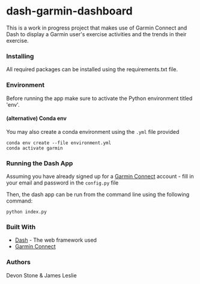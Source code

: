 # dash-garmin-dashboard
This is a work in progress project that makes use of Garmin Connect and Dash to display a Garmin user's exercise activities and the trends in their exercise.

### Installing
All required packages can be installed using the requirements.txt file.

### Environment
Before running the app make sure to activate the Python environment titled 'env'.

#### (alternative) Conda env
You may also create a conda environment using the `.yml` file provided

```{bash}
conda env create --file environment.yml
conda activate garmin
```

### Running the Dash App
Assuming you have already signed up for a [Garmin Connect](https://connect.garmin.com/modern/) account - fill in your email and password in the `config.py` file

Then, the dash app can be run from the command line using the following command:

```{bash}
python index.py
```

### Built With

* [Dash](https://dash.plotly.com/) - The web framework used
* [Garmin Connect](https://pypi.org/project/garminconnect/)

### Authors
Devon Stone & James Leslie
